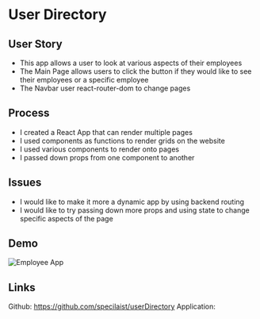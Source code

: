 # User Directory

## User Story
* This app allows a user to look at various aspects of their employees
* The Main Page allows users to click the button if they would like to see their employees or a specific employee
* The Navbar user react-router-dom to change pages

## Process
* I created a React App that can render multiple pages
* I used components as functions to render grids on the website
* I used various components to render onto pages
* I passed down props from one component to another

## Issues
* I would like to make it more a dynamic app by using backend routing
* I would like to try passing down more props and using state to change specific aspects of the page

## Demo
![Employee App]()

## Links
Github: https://github.com/specilaist/userDirectory
Application: 